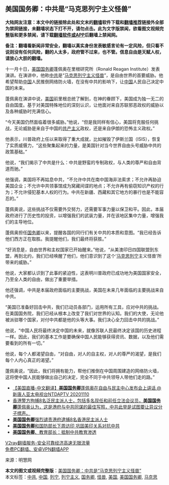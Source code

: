  <h2>美国国务卿：中共是“马克思列宁主义怪兽”</h2> <p class="notice"><b>大陆网友注意：本文中的链接除此处和文末的<a href="https://github.com/bannedbook/fanqiang" >翻墙</a>软件下载和<a href="https://github.com/killgcd/justmysocks/blob/master/README.md">翻墙推荐</a>链接外全部为禁网链接，未翻墙状态下打不开，请勿点击。此为文字版禁闻，欲看图文视频完整版和更多禁闻，请下载<a href="https://github.com/bannedbook/fanqiang">翻墙软件或APP</a>后翻墙上禁闻网。</p><p>备注：翻墙看新闻非常安全，翻墙以真实身份发表敏感言论有一定风险，但只看不说则没有任何风险，翻的人太多，政府管不过来，也不管。信息自由是天赋人权，请放心大胆的翻墙。</b></p>  <div class="entry"> <p></p> <p>十一月十日，<a href="https://www.bannedbook.org/bnews/tag/%e7%be%8e%e5%9b%bd%e5%9b%bd%e5%8a%a1%e5%8d%bf/" class="st_tag internal_tag" rel="tag" title="标签 美国国务卿 下的日志">美国国务卿</a>蓬佩奥在里根研究所（Ronald Reagan Institute）发表演讲。在演讲中，他称<a href="https://www.bannedbook.org/bnews/tag/%e4%b8%ad%e5%85%b1/" class="st_tag internal_tag" rel="tag" title="标签 中共 下的日志">中共</a>是“<span class='wp_keywordlink'><a href="https://www.bannedbook.org/forum2/topic105.html" title="《马克思的成魔之路》" target="_blank">马克思</a></span><a href="https://www.bannedbook.org/bnews/tag/%e5%88%97%e5%ae%81%e4%b8%bb%e4%b9%89/" class="st_tag internal_tag" rel="tag" title="标签 列宁主义 下的日志">列宁主义</a><a href="https://www.bannedbook.org/bnews/tag/%E6%80%AA%E5%85%BD/" class="st_tag internal_tag" rel="tag" title="标签 怪兽 下的日志">怪兽</a>”，是自由世界的首要威胁。他希望帮助<span class='wp_keywordlink_affiliate'><a href="https://www.bannedbook.org/" title="中国" target="_blank">中国</a></span>人民推倒网络防火墙，在没有中共的影响下，让<a href="https://www.bannedbook.org/bnews/tag/%E4%B8%AD%E5%9B%BD/" class="st_tag internal_tag" rel="tag" title="标签 中国 下的日志">中国</a>人民自己决定中国的未来。</p> <p>蓬佩奥在演讲中说，<a href="https://www.bannedbook.org/bnews/tag/%e7%be%8e%e5%9b%bd/" class="st_tag internal_tag" rel="tag" title="标签 美国 下的日志">美国</a>前里根总统了解到，在神的眷顾下，美国成为独一无二的自由国度。基于对美国特殊地位的深刻认识，让他面对来自苏联邪恶政权的威胁以及各种威胁时充满信心。</p> <p>“今天美国仍然面临着很多威胁。”他说，“但是我同样有信心，美国将克服任何挑战，无论威胁是来自于中国的<span class='wp_keywordlink'><a href="https://www.bannedbook.org/forum2/topic6177.html" title="《共产主义的终极目的》" target="_blank">共产主义</a></span>政权，还是来自伊朗的恐怖主义政权。”</p>  <p>他表示，川普政府上任以来取得了重大成就，比如摧毁了伊斯兰国（ISIS），恢复了实质威慑力，“这些聚集起来的力量，是美国针对当今世界自由头号威胁中共的政策基础。”</p> <p>他说，“我们揭示了中共是什么：中共是野蛮的专制政权，与人类的尊严和自由背道而驰。”</p> <p>他强调，美国将不再姑息中共，“不允许中共在南中国海非法索求；不允许再胁迫美国企业；不允许中共领事馆成为窝藏间谍的地点；不允许再有偷窃知识产权的行为；不允许侵犯基本人权的行为。中共在新疆、西藏和其它地方的暴行也是不能容忍的。”</p> <p>蓬佩奥说，这些挑战不仅需要外交努力，还需要军事力量以保卫和平。因此，本届政府进行了历史性的投资，以增强我们的武装力量，并在该地区集中力量，增强我们的主导地位。</p>  <p>蓬佩奥担任<a href="https://www.bannedbook.org/bnews/tag/%e5%9b%bd%e5%8a%a1%e5%8d%bf/" class="st_tag internal_tag" rel="tag" title="标签 国务卿 下的日志">国务卿</a>以来，提醒各国的同行们有关中共的本质和意图。“我已经告诉他们西方正在取胜。我提醒他们，我们最终将获胜。”</p> <p>“好消息是，自由世界和主权国家已开始醒来。”他说，“从美澳印日四国联盟到东盟，再到北约，我们已经唤醒了他们，他们意识到了这个‘<a href="https://www.bannedbook.org/bnews/tag/%e9%a9%ac%e5%85%8b%e6%80%9d/" class="st_tag internal_tag" rel="tag" title="标签 马克思 下的日志">马克思</a><a href="https://www.bannedbook.org/bnews/tag/%e5%88%97%e5%ae%81/" class="st_tag internal_tag" rel="tag" title="标签 列宁 下的日志">列宁</a>主义怪兽’所带来的威胁。”</p> <p>他说，大家都认识到了此事的紧迫性，这表明川普政府已成功地为美国国家安全，乃至全人类的自由，做出了重要举措。</p> <p>他还强调，中共是本届政府面临的主要挑战，美国在未来几年面临的主要挑战来自中共。</p>  <p>“美国已准备好回击中共，我们已动员各部门，运用所有工具，应对中共的挑战。在美国国务院，我们已经从根本上改变了我们对世界的认知。我们的大使，无论他被派驻哪个国家，对付中共都是他的头等大事。我们决心全力回击中共的挑战。”</p> <p>他说，“中国人民将最终决定中国的未来，就像苏联人民最终决定该国的历史进程一样。因此，我们的基本工作是要确保中国人民能够获得资讯、数据，以及他们需要看到的所有一切。”</p> <p>他说，每个人都渴望自由，“对自由，对人的自主权，对人的尊严的渴望，是我们每个人内心真正的渴望。”</p> <p>蓬佩奥说，“因此，我们将拥有能力，帮他们推倒在中国周围建造的网络防火墙，这将使中国人民能够做出自己的决定，完全不同于中共领导人带他们走的路。”</p>  <ul class='op-related-articles' title='相关阅读'> <li><a href='https://www.bannedbook.org/bnews/taiwannews/20201110/1429002.html' target='_blank'>【美国直播-中文翻译】<b>美国国务卿</b>蓬佩奥在自由与民主中心发布会上讲话 @新唐人亚太电视台NTDAPTV     20201110</a></li> <li><a href='https://www.bannedbook.org/bnews/bannedvideo/20201104/1425223.html' target='_blank'>香港警方拘捕8名泛民主派人士，包括多名现任和前任立法会议员，<b>美国国务卿</b>蓬佩奥认为，这是港府与中共同谋的最佳写照，中共此举是试图要让异议分子噤声。</a></li> <li><a href='https://www.bannedbook.org/bnews/worldnews/usa/20201103/1424619.html' target='_blank'><b>美国国务卿</b>强烈谴责港府逮捕8名香港民主派人士</a></li> <li><a href='https://www.bannedbook.org/bnews/comments/20201023/1418952.html' target='_blank'><b>美国国务卿</b>和国防部长下周访印 巩固美印关系对抗中共</a></li> <li><a href='https://www.bannedbook.org/bnews/bannedvideo/20201016/1414535.html' target='_blank'><b>美国国务卿</b>、教育部长：抵制中共教育渗透</a></li> </ul> <p class="texttj"> <a href="https://www.bannedbook.org/forum23/topic22702.html" target="_blank">V2ray翻墙服务-安全可靠经济高速无限流量</a><br/> <a href="https://github.com/bannedbook/fanqiang/wiki/%E7%A6%81%E9%97%BB%E7%BD%91%E5%AE%89%E5%8D%93%E7%BF%BB%E5%A2%99%E6%96%B0%E9%97%BBAPP" target="_blank">免费PC翻墙、安卓VPN翻墙APP</a></p><p>来源：明慧网</p><a name='sharetosocial'></a>       <div><b>本文的图文或视频完整版</b>：<a href='https://www.bannedbook.org/bnews/cbnews/20201112/1429984.html'>美国国务卿：中共是“马克思列宁主义怪兽”</a></div>  </div><!--END ENTRY--> <div class="postfooter"> <div>本文标签：<a href="https://www.bannedbook.org/bnews/tag/%e4%b8%ad%e5%85%b1/" rel="tag">中共</a>, <a href="https://www.bannedbook.org/bnews/tag/%E4%B8%AD%E5%9B%BD/" rel="tag">中国</a>, <a href="https://www.bannedbook.org/bnews/tag/%e5%88%97%e5%ae%81/" rel="tag">列宁</a>, <a href="https://www.bannedbook.org/bnews/tag/%e5%88%97%e5%ae%81%e4%b8%bb%e4%b9%89/" rel="tag">列宁主义</a>, <a href="https://www.bannedbook.org/bnews/tag/%e5%9b%bd%e5%8a%a1%e5%8d%bf/" rel="tag">国务卿</a>, <a href="https://www.bannedbook.org/bnews/tag/%E6%80%AA%E5%85%BD/" rel="tag">怪兽</a>, <a href="https://www.bannedbook.org/bnews/tag/%e7%be%8e%e5%9b%bd/" rel="tag">美国</a>, <a href="https://www.bannedbook.org/bnews/tag/%e7%be%8e%e5%9b%bd%e5%9b%bd%e5%8a%a1%e5%8d%bf/" rel="tag">美国国务卿</a>, <a href="https://www.bannedbook.org/bnews/tag/%e9%a9%ac%e5%85%8b%e6%80%9d/" rel="tag">马克思</a></div>  </div><!--END POSTFOOTER--> 